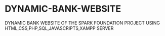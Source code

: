 # DYNAMIC-BANK-WEBSITE
DYNAMIC BANK WEBSITE OF THE SPARK FOUNDATION PROJECT USING HTML,CSS,PHP,SQL,JAVASCRIPTS,XAMPP SERVER
